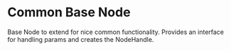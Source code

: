 Common Base Node
===================

Base Node to extend for nice common functionality. Provides an interface for handling params and creates the NodeHandle.

